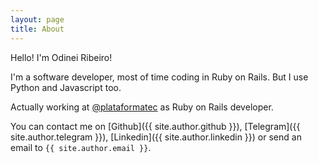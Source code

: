 ```yaml
---
layout: page
title: About
---
```


Hello! I'm Odinei Ribeiro!

I'm a software developer, most of time coding in Ruby on Rails. But I use Python and Javascript too.

Actually working at [@plataformatec](https://plataformatec.com.br/) as Ruby on Rails developer.

You can contact me on [Github]({{ site.author.github }}), [Telegram]({{ site.author.telegram }}), [Linkedin]({{ site.author.linkedin }}) or send an email to `{{ site.author.email }}`.
